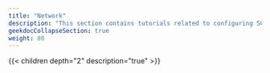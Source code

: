 ```yaml
---
title: "Network"
description: "This section contains tutorials related to configuring SCALE networking."
geekdocCollapseSection: true
weight: 80
---
```


{{< children depth="2" description="true" >}}
